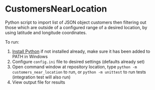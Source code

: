 # CustomersNearLocation
Python script to import list of JSON object customers then filtering out those which are outside of a configured range of a desired location, by using latitude and longitude coordinates.

To run:

1. [Install Python](https://www.python.org/downloads/) if not installed already, make sure it has been added to PATH in Windows
2. Configure `config.ini` file to desired settings (defaults already set)
3. Open command window at repository location, type `python -m customers_near_location` to run, or `python -m unittest` to run tests (integration test will also run)
4. View output file for results
